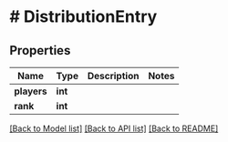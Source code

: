 # # DistributionEntry

## Properties

Name | Type | Description | Notes
------------ | ------------- | ------------- | -------------
**players** | **int** |  |
**rank** | **int** |  |

[[Back to Model list]](../../README.md#models) [[Back to API list]](../../README.md#endpoints) [[Back to README]](../../README.md)
